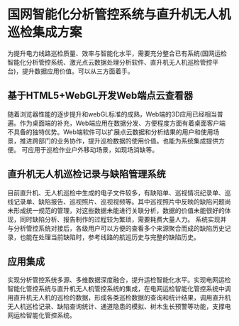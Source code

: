 # 国网智能化分析管控系统与直升机无人机巡检集成方案

为提升电力线路巡检质量、效率与智能化水平，需要充分整合已有系统(国网运检智能化分析管控系统、激光点云数据处理分析软件、直升机无人机巡检管控平台)，提升数据应用价值。可以从三方面着手。

## 基于HTML5+WebGL开发Web端点云查看器

随着浏览器性能的逐步提升和webGL标准的成熟，Web端的3D应用已经相当普遍。作为桌面端的补充，Web端应用在数据分发、方便程度方面有着桌面客户端不具备的独特优势。Web端软件可以扩展点云数据和分析结果的用户和使用场景，推进跨部门的业务协作，提升巡检数据的使用价值。也能为系统集成提供方便。
可应用于巡检作业户外移动场景，如现场消缺等。

## 直升机无人机巡检记录与缺陷管理系统

目前直升机、无人机巡检中生成的电子文件较多，有缺陷单、巡视情况纪录单、巡线记录单、缺陷报告、巡视照片、巡视视频等。其中巡视照片中反映的缺陷问题尚未形成统一规范的管理，对这些数据未能进行关联分析，数据的价值未能很好的体现，同时缺陷分析、报告制作的过程较为繁琐，需要耗费大量人力。
系统实现并与分析管控系统对接后，各级用户可以方便的查看多个来源聚合而成的缺陷历史记录，也能在处理当前缺陷时，参考线路的航巡历史与完整的缺陷历史。

## 应用集成

实现分析管控系统多源、多维数据深度融合，提升运检智能化水平。实现电网运检智能化管控系统与直升机无人机管控系统的集成，在电网运检智能化管控系统中调用直升机无人机的巡检的数据，形成各类巡检数据的查询和统计结果，调用直升机无人机巡检记录、缺陷查询统计、通道隐患的模拟、树木生长预警等功能，支撑电网运检智能化管控系统。
